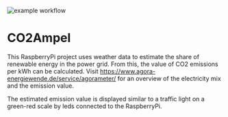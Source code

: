 ![example workflow](https://github.com/FelixWollenhaupt/CO2Ampel/actions/workflows/main.yml/badge.svg)
# CO2Ampel

This RaspberryPi project uses weather data to estimate the share of renewable energy in the power grid.
From this, the value of CO2 emissions per kWh can be calculated.
Visit https://www.agora-energiewende.de/service/agorameter/ for an overview of the electricity mix and the emission value.

The estimated emission value is displayed similar to a traffic light on a green-red scale by leds connected to the RaspberryPi.
